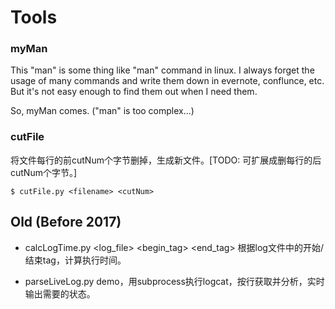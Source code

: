 # Tools

### myMan

This "man" is some thing like "man" command in linux. I always forget the usage of many commands and write them down in evernote, conflunce, etc. But it's not easy enough to find them out when I need them.

So, myMan comes. ("man" is too complex...)

### cutFile

将文件每行的前cutNum个字节删掉，生成新文件。[TODO: 可扩展成删每行的后cutNum个字节。]

```shell
$ cutFile.py <filename> <cutNum>
```

## Old (Before 2017)

- calcLogTime.py <log_file> <begin_tag> <end_tag>
  根据log文件中的开始/结束tag，计算执行时间。

- parseLiveLog.py
  demo，用subprocess执行logcat，按行获取并分析，实时输出需要的状态。